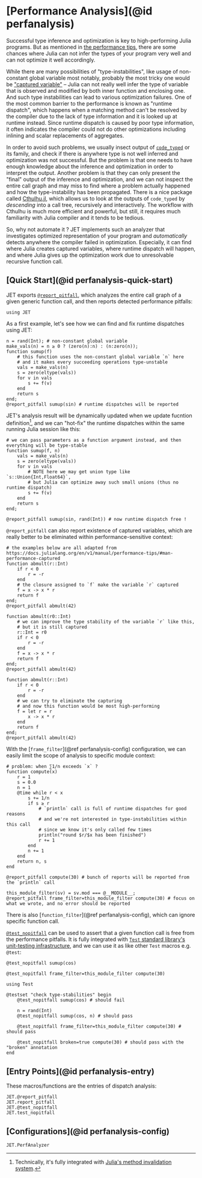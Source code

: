 # [Performance Analysis](@id perfanalysis)

Successful type inference and optimization is key to high-performing Julia programs.
But as mentioned in [the performance tips](https://docs.julialang.org/en/v1/manual/performance-tips/), there are some
chances where Julia can not infer the types of your program very well and can not optimize it well accordingly.

While there are many possibilities of "type-instabilities", like usage of non-constant global variable most notably,
probably the most tricky one would be ["captured variable"](https://docs.julialang.org/en/v1/manual/performance-tips/#man-performance-captured)
– Julia can not really well infer the type of variable that is observed and modified by both inner function and enclosing one.
And such type instabilities can lead to various optimization failures. One of the most common barrier to the performance
is known as "runtime dispatch", which happens when a matching method can't be resolved by the compiler due to the lack
of type information and it is looked up at runtime instead. Since runtime dispatch is caused by poor type information,
it often indicates the compiler could not do other optimizations including inlining and scalar replacements of aggregates.

In order to avoid such problems, we usually insect output of [`code_typed`](https://docs.julialang.org/en/v1/base/base/#Base.code_typed)
or its family, and check if there is anywhere type is not well inferred and optimization was not successful.
But the problem is that one needs to have enough knowledge about the inference and optimization in order to interpret
the output. Another problem is that they can only present the "final" output of the inference and optimization, and we
can not inspect the entire call graph and may miss to find where a problem actually happened and how the type-instability
has been propagated.
There is a nice package called [Cthulhu.jl](https://github.com/JuliaDebug/Cthulhu.jl), which allows us to look at
the outputs of `code_typed` by _descending_ into a call tree, recursively and interactively. The workflow with Cthulhu
is much more efficient and powerful, but still, it requires much familiarity with Julia compiler and it tends to be tedious.

So, why not automate it ?
JET implements such an analyzer that investigates optimized representation of your program and _automatically_ detects
anywhere the compiler failed in optimization. Especially, it can find where Julia creates captured variables, where
runtime dispatch will happen, and where Julia gives up the optimization work due to unresolvable recursive function call.

## [Quick Start](@id perfanalysis-quick-start)

JET exports [`@report_pitfall`](@ref), which analyzes the entire call graph of a given generic function call,
and then reports detected performance pitfalls:
```@repl quickstart
using JET
```

As a first example, let's see how we can find and fix runtime dispatches using JET:
```@repl quickstart
n = rand(Int); # non-constant global variable
make_vals(n) = n ≥ 0 ? (zero(n):n) : (n:zero(n));
function sumup(f)
    # this function uses the non-constant global variable `n` here
    # and it makes every succeeding operations type-unstable
    vals = make_vals(n)
    s = zero(eltype(vals))
    for v in vals
        s += f(v)
    end
    return s
end;
@report_pitfall sumup(sin) # runtime dispatches will be reported
```

JET's analysis result will be dynamically updated when we update fucntion definition[^1], and we can "hot-fix" the runtime
dispatches within the same running Julia session like this:
```@repl quickstart
# we can pass parameters as a function argument instead, and then everything will be type-stable
function sumup(f, n)
    vals = make_vals(n)
    s = zero(eltype(vals))
    for v in vals
        # NOTE here we may get union type like `s::Union{Int,Float64}`,
        # but Julia can optimize away such small unions (thus no runtime dispatch)
        s += f(v)
    end
    return s
end;

@report_pitfall sumup(sin, rand(Int)) # now runtime dispatch free !
```
[^1]: Technically, it's fully integrated with [Julia's method invalidation system](https://julialang.org/blog/2020/08/invalidations/).

`@report_pitfall` can also report existence of captured variables, which are really better to be eliminated within
performance-sensitive context:
```@repl quickstart
# the examples below are all adapted from https://docs.julialang.org/en/v1/manual/performance-tips/#man-performance-captured
function abmult(r::Int)
    if r < 0
        r = -r
    end
    # the closure assigned to `f` make the variable `r` captured
    f = x -> x * r
    return f
end;
@report_pitfall abmult(42)

function abmult(r0::Int)
    # we can improve the type stability of the variable `r` like this,
    # but it is still captured
    r::Int = r0
    if r < 0
        r = -r
    end
    f = x -> x * r
    return f
end;
@report_pitfall abmult(42)

function abmult(r::Int)
    if r < 0
        r = -r
    end
    # we can try to eliminate the capturing
    # and now this function would be most high-performing
    f = let r = r
        x -> x * r
    end
    return f
end;
@report_pitfall abmult(42)
```

With the [`frame_filter`](@ref perfanalysis-config) configuration, we can easily limit the scope of analysis to specific module context:
```@repl quickstart
# problem: when ∑1/n exceeds `x` ?
function compute(x)
    r = 1
    s = 0.0
    n = 1
    @time while r < x
        s += 1/n
        if s ≥ r
            # `println` call is full of runtime dispatches for good reasons
            # and we're not interested in type-instabilities within this call
            # since we know it's only called few times
            println("round $r/$x has been finished")
            r += 1
        end
        n += 1
    end
    return n, s
end

@report_pitfall compute(30) # bunch of reports will be reported from the `println` call

this_module_filter(sv) = sv.mod === @__MODULE__;
@report_pitfall frame_filter=this_module_filter compute(30) # focus on what we wrote, and no error should be reported
```

There is also [`function_filter`](@ref perfanalysis-config), which can ignore specific function call.

[`@test_nopitfall`](@ref) can be used to assert that a given function call is free from the performance pitfalls.
It is fully integrated with [`Test` standard library's unit-testing infrastructure](https://docs.julialang.org/en/v1/stdlib/Test/),
and we can use it as like other `Test` macros e.g. `@test`:
```@repl quickstart
@test_nopitfall sumup(cos)

@test_nopitfall frame_filter=this_module_filter compute(30)

using Test

@testset "check type-stabilities" begin
    @test_nopitfall sumup(cos) # should fail

    n = rand(Int)
    @test_nopitfall sumup(cos, n) # should pass

    @test_nopitfall frame_filter=this_module_filter compute(30) # should pass

    @test_nopitfall broken=true compute(30) # should pass with the "broken" annotation
end
```

## [Entry Points](@id perfanalysis-entry)

These macros/functions are the entries of dispatch analysis:
```@docs
JET.@report_pitfall
JET.report_pitfall
JET.@test_nopitfall
JET.test_nopitfall
```

## [Configurations](@id perfanalysis-config)

```@docs
JET.PerfAnalyzer
```
